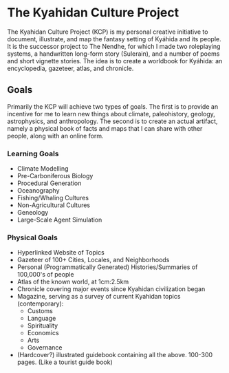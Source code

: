 # The Kyahidan Culture Project

The Kyahidan Culture Project (KCP) is my personal creative initiative to document, illustrate, and map the fantasy setting of Kyáhida and its people. It is the successor project to The Nendhe, for which I made two roleplaying systems, a handwritten long-form story (Sulerain), and a number of poems and short vignette stories. The idea is to create a worldbook for Kyáhida: an encyclopedia, gazeteer, atlas, and chronicle.

## Goals

Primarily the KCP will achieve two types of goals. The first is to provide an incentive for me to learn new things about climate, paleohistory, geology, astrophysics, and anthropology. The second is to create an actual artifact, namely a physical book of facts and maps that I can share with other people, along with an online form.

### Learning Goals

- Climate Modelling
- Pre-Carboniferous Biology
- Procedural Generation
- Oceanography
- Fishing/Whaling Cultures
- Non-Agricultural Cultures
- Geneology
- Large-Scale Agent Simulation

### Physical Goals

- Hyperlinked Website of Topics
- Gazeteer of 100+ Cities, Locales, and Neighborhoods
- Personal (Programmatically Generated) Histories/Summaries of 100,000's of people
- Atlas of the known world, at 1cm:2.5km
- Chronicle covering major events since Kyahidan civilization began
- Magazine, serving as a survey of current Kyahidan topics (contemporary):
  - Customs
  - Language
  - Spirituality
  - Economics
  - Arts
  - Governance
- (Hardcover?) illustrated guidebook containing all the above. 100-300 pages. (Like a tourist guide book)
